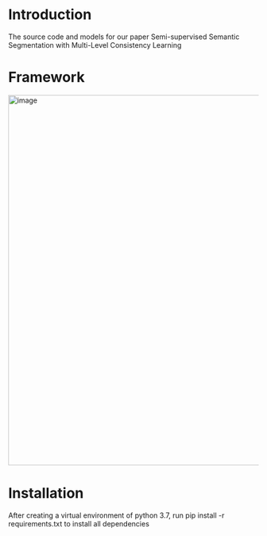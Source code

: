 
# Introduction
 The source code and models for our paper Semi-supervised Semantic Segmentation with Multi-Level Consistency Learning

# Framework
<img width="745" alt="image" src="https://github.com/MKSAQW/MLCL/assets/155893338/7982cdc1-ac88-480e-a876-5af7f28f617f">


# Installation
  After creating a virtual environment of python 3.7, run pip install -r requirements.txt to install all dependencies
